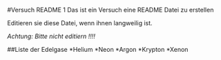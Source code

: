 #Versuch README 1
Das ist ein Versuch eine README  Datei zu erstellen

Editieren sie diese Datei, wenn ihnen langweilig ist.

*Achtung: Bitte nicht editiern !!!!*

##Liste der Edelgase
*Helium
*Neon
*Argon
*Krypton
*Xenon
  
